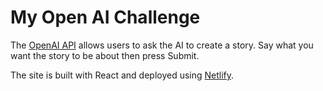 # My Open AI Challenge 
The [OpenAI API](https://openai.com/api/) allows users to ask the AI to create a story. Say what you want the story to be about then press Submit. 

The site is built with React and deployed using [Netlify](https://etopenaichallenge.netlify.app/).
